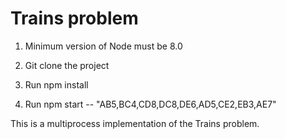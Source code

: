 # Trains problem

1. Minimum version of Node must be 8.0

1. Git clone the project

1. Run npm install

1. Run npm start -- "AB5,BC4,CD8,DC8,DE6,AD5,CE2,EB3,AE7"

This is a multiprocess implementation of the Trains problem. 

